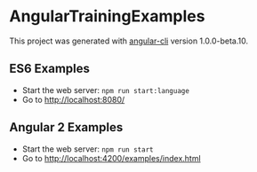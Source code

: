 # AngularTrainingExamples

This project was generated with [angular-cli](https://github.com/angular/angular-cli) version 1.0.0-beta.10.

## ES6 Examples

- Start the web server: `npm run start:language`
- Go to [http://localhost:8080/](http://localhost:8080/)

## Angular 2 Examples

- Start the web server: `npm run start`
- Go to [http://localhost:4200/examples/index.html](http://localhost:4200/examples/index.html)